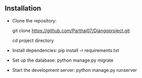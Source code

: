 
## Installation

- Clone the repository:

  git clone https://github.com/Parthaj07/Djangoproject.git
  
  cd project directory

- Install dependencies:
  pip install -r requirements.txt


- Set up the database:
  python manage.py migrate


- Start the development server:
  python manage.py runserver
